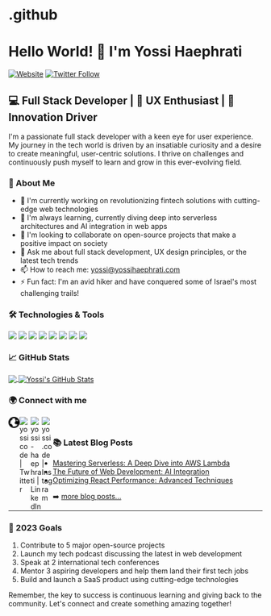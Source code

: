 # .github
# Hello World! 👋 I'm Yossi Haephrati

[![Website](https://img.shields.io/website?label=yossihaephrati.com&style=for-the-badge&url=https%3A%2F%2Fyossihaephrati.com)](https://yossihaephrati.com)
[![Twitter Follow](https://img.shields.io/twitter/follow/yossicode?color=1DA1F2&logo=twitter&style=for-the-badge)](https://twitter.com/intent/follow?original_referer=https%3A%2F%2Fgithub.com%2Fyossihaephrati&screen_name=yossicode)

## 💻 Full Stack Developer | 🎨 UX Enthusiast | 🚀 Innovation Driver

I'm a passionate full stack developer with a keen eye for user experience. My journey in the tech world is driven by an insatiable curiosity and a desire to create meaningful, user-centric solutions. I thrive on challenges and continuously push myself to learn and grow in this ever-evolving field.

### 🌟 About Me

- 🔭 I'm currently working on revolutionizing fintech solutions with cutting-edge web technologies
- 🌱 I'm always learning, currently diving deep into serverless architectures and AI integration in web apps
- 👯 I'm looking to collaborate on open-source projects that make a positive impact on society
- 💬 Ask me about full stack development, UX design principles, or the latest tech trends
- 📫 How to reach me: [yossi@yossihaephrati.com](mailto:yossi@yossihaephrati.com)
- ⚡ Fun fact: I'm an avid hiker and have conquered some of Israel's most challenging trails!

### 🛠️ Technologies & Tools

![](https://img.shields.io/badge/Code-JavaScript-informational?style=flat&logo=javascript&logoColor=white&color=2bbc8a)
![](https://img.shields.io/badge/Code-React-informational?style=flat&logo=react&logoColor=white&color=2bbc8a)
![](https://img.shields.io/badge/Code-Node.js-informational?style=flat&logo=node.js&logoColor=white&color=2bbc8a)
![](https://img.shields.io/badge/Code-Python-informational?style=flat&logo=python&logoColor=white&color=2bbc8a)
![](https://img.shields.io/badge/Tools-Docker-informational?style=flat&logo=docker&logoColor=white&color=2bbc8a)
![](https://img.shields.io/badge/Tools-Kubernetes-informational?style=flat&logo=kubernetes&logoColor=white&color=2bbc8a)
![](https://img.shields.io/badge/Tools-PostgreSQL-informational?style=flat&logo=postgresql&logoColor=white&color=2bbc8a)
![](https://img.shields.io/badge/Tools-AWS-informational?style=flat&logo=amazon-aws&logoColor=white&color=2bbc8a)

### 📈 GitHub Stats

<a href="https://github.com/yossihaephrati">
  <img align="center" src="https://github-readme-stats.vercel.app/api/top-langs/?username=yossihaephrati&hide=java,html,tex&title_color=ffffff&text_color=c9cacc&icon_color=2bbc8a&bg_color=1d1f21&langs_count=3" />
</a>
<a href="https://github.com/yossihaephrati">
  <img align="center" src="https://github-readme-stats.vercel.app/api?username=yossihaephrati&show_icons=true&line_height=27&count_private=true&title_color=ffffff&text_color=c9cacc&icon_color=2bbc8a&bg_color=1d1f21" alt="Yossi's GitHub Stats" />
</a>

### 🌍 Connect with me

[<img align="left" alt="yossihaephrati.com" width="22px" src="https://raw.githubusercontent.com/iconic/open-iconic/master/svg/globe.svg" />][website]
[<img align="left" alt="yossicode | Twitter" width="22px" src="https://cdn.jsdelivr.net/npm/simple-icons@v3/icons/twitter.svg" />][twitter]
[<img align="left" alt="yossi-haephrati | LinkedIn" width="22px" src="https://cdn.jsdelivr.net/npm/simple-icons@v3/icons/linkedin.svg" />][linkedin]
[<img align="left" alt="yossi.code | Instagram" width="22px" src="https://cdn.jsdelivr.net/npm/simple-icons@v3/icons/instagram.svg" />][instagram]

<br />

### 📚 Latest Blog Posts

<!-- BLOG-POST-LIST:START -->
- [Mastering Serverless: A Deep Dive into AWS Lambda](https://yossihaephrati.com/blog/mastering-serverless)
- [The Future of Web Development: AI Integration](https://yossihaephrati.com/blog/ai-in-web-dev)
- [Optimizing React Performance: Advanced Techniques](https://yossihaephrati.com/blog/react-performance)
<!-- BLOG-POST-LIST:END -->

➡️ [more blog posts...](https://yossihaephrati.com/blog)

---

### 🎯 2023 Goals

1. Contribute to 5 major open-source projects
2. Launch my tech podcast discussing the latest in web development
3. Speak at 2 international tech conferences
4. Mentor 3 aspiring developers and help them land their first tech jobs
5. Build and launch a SaaS product using cutting-edge technologies

Remember, the key to success is continuous learning and giving back to the community. Let's connect and create something amazing together!

[website]: https://yossihaephrati.com
[twitter]: https://twitter.com/yossicode
[instagram]: https://instagram.com/yossi.code
[linkedin]: https://linkedin.com/in/yossi-haephrati
